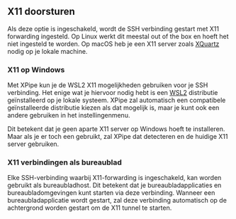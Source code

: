 ## X11 doorsturen

Als deze optie is ingeschakeld, wordt de SSH verbinding gestart met X11 forwarding ingesteld. Op Linux werkt dit meestal out of the box en hoeft het niet ingesteld te worden. Op macOS heb je een X11 server zoals [XQuartz](https://www.xquartz.org/) nodig op je lokale machine.

### X11 op Windows

Met XPipe kun je de WSL2 X11 mogelijkheden gebruiken voor je SSH verbinding. Het enige wat je hiervoor nodig hebt is een [WSL2](https://learn.microsoft.com/en-us/windows/wsl/install) distributie geïnstalleerd op je lokale systeem. XPipe zal automatisch een compatibele geïnstalleerde distributie kiezen als dat mogelijk is, maar je kunt ook een andere gebruiken in het instellingenmenu.

Dit betekent dat je geen aparte X11 server op Windows hoeft te installeren. Maar als je er toch een gebruikt, zal XPipe dat detecteren en de huidige X11 server gebruiken.

### X11 verbindingen als bureaublad

Elke SSH-verbinding waarbij X11-forwarding is ingeschakeld, kan worden gebruikt als bureaubladhost. Dit betekent dat je bureaubladapplicaties en bureaubladomgevingen kunt starten via deze verbinding. Wanneer een bureaubladapplicatie wordt gestart, zal deze verbinding automatisch op de achtergrond worden gestart om de X11 tunnel te starten.
